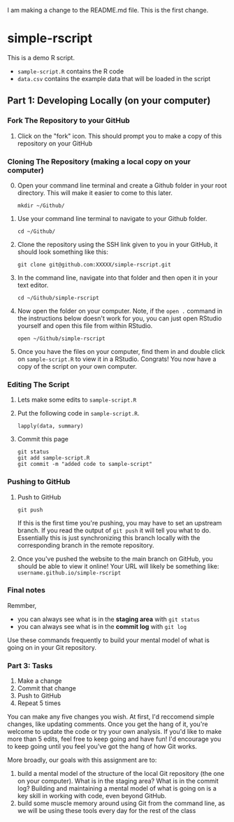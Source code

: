 I am making a change to the README.md file. This is the first change.

# simple-rscript

This is a demo R script.

* `sample-script.R` contains the R code
* `data.csv` contains the example data that will be loaded in the script

## Part 1: Developing Locally (on your computer)

### Fork The Repository to your GitHub

1. Click on the "fork" icon. This should prompt you to make a copy of this repository on your GitHub

### Cloning The Repository (making a local copy on your computer)

0. Open your command line terminal and create a Github folder in your root directory. This will make it easier to come to this later.
  
	```
	mkdir ~/Github/
	```

1. Use your command line terminal to navigate to your Github folder. 
  
	```
	cd ~/Github/
	```

2. Clone the repository using the SSH link given to you in your GitHub, it should look something like this:

	```
	git clone git@github.com:XXXXX/simple-rscript.git
	```

3. In the command line, navigate into that folder and then open it in your text editor. 

	```
	cd ~/Github/simple-rscript
	```

4. Now open the folder on your computer. Note, if the `open .` command in the instructions below doesn't work for you, you can just open RStudio yourself and open this file from within RStudio.

	```
	open ~/Github/simple-rscript
	```

5. Once you have the files on your computer, find them in and double click on `sample-script.R` to view it in a RStudio. Congrats! You now have a copy of the script on your own computer. 

### Editing The Script

1. Lets make some edits to `sample-script.R`
	
2. Put the following code in `sample-script.R`. 

	```{r}
 	lapply(data, summary)
	```

3. Commit this page

	```
	git status
	git add sample-script.R
	git commit -m "added code to sample-script"
	```


### Pushing to GitHub

1. Push to GitHub
	```
	git push
	```
  
	If this is the first time you're pushing, you may have to set an upstream branch. If you read the output of `git push` it will tell you what to do. Essentially this is just synchronizing this branch locally with the corresponding branch in the remote repository.

2. Once you've pushed the website to the main branch on GitHub, you should be able to view it online! Your URL will likely be something like: `username.github.io/simple-rscript`

### Final notes

Remmber, 

* you can always see what is in the **staging area** with `git status`
* you can always see what is in the **commit log** with `git log`

Use these commands frequently to build your mental model of what is going on in your Git repository.

### Part 3: Tasks

1. Make a change
2. Commit that change
3. Push to GitHub
4. Repeat 5 times

You can make any five changes you wish. At first, I'd reccomend simple changes, like updating comments. Once you get the hang of it, you're welcome to update the code or try your own analysis. If you'd like to make more than 5 edits, feel free to keep going and have fun! I'd encourage you to keep going until you feel you've got the hang of how Git works.

More broadly, our goals with this assignment are to:

   1. build a mental model of the structure of the local Git repository (the one on your computer). What is in the staging area? What is in the commit log? Building and maintaining a mental model of what is going on is a key skill in working with code, even beyond GitHub.
   2. build some muscle memory around using Git from the command line, as we will be using these tools every day for the rest of the class


   
